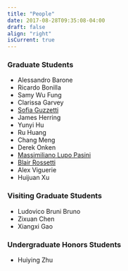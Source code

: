 ```yaml
---
title: "People"
date: 2017-08-28T09:35:08-04:00
draft: false
align: "right"
isCurrent: true
---
```


### Graduate Students
- Alessandro Barone
- Ricardo Bonilla
- Samy Wu Fung
- Clarissa Garvey
- [Sofia Guzzetti](http://www.mathcs.emory.edu/~sguzze2/)
- James Herring
- Yunyi Hu
- Ru Huang
- Chang Meng
- Derek Onken
- [Massimiliano Lupo Pasini](http://www.mathcs.emory.edu/~mlupopa/)
- [Blair Rossetti](http://blairrossetti.com/)
- Alex Viguerie
- Huijuan Xu

### Visiting Graduate Students
- Ludovico Bruni Bruno
- Zixuan Chen
- Xiangxi Gao

### Undergraduate Honors Students
- Huiying Zhu



